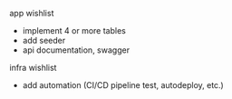app wishlist
- implement 4 or more tables
- add seeder
- api documentation, swagger

infra wishlist
- add automation (CI/CD pipeline test, autodeploy, etc.)